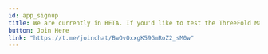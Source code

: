 ```yaml
---
id: app_signup
title: We are currently in BETA. If you'd like to test the ThreeFold Marketplace solutions, please join our testing community!
button: Join Here
link: "https://t.me/joinchat/BwOvOxxgK59GmRoZ2_sM0w"
---
```

